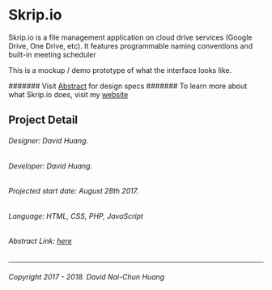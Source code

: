 # Skrip.io
Skrip.io is a file management application on cloud drive services (Google Drive, One Drive, etc). It features programmable naming conventions and built-in meeting scheduler

This is a mockup / demo prototype of what the interface looks like.

####### Visit [Abstract](https://app.goabstract.com/projects/d4f126c0-bec8-11e7-b108-7d84fb31ecb9/) for design specs
####### To learn more about what Skrip.io does, visit my [website](https://www.davidnhuang.com/project/skrip-io/)

## Project Detail
###### Designer: David Huang.
###### Developer: David Huang.
###### Projected start date: August 28th 2017.
###### Language: HTML, CSS, PHP, JavaScript
###### Abstract Link: [here](https://app.goabstract.com/projects/d4f126c0-bec8-11e7-b108-7d84fb31ecb9/)
---
###### Copyright 2017 - 2018. David Nai-Chun Huang
